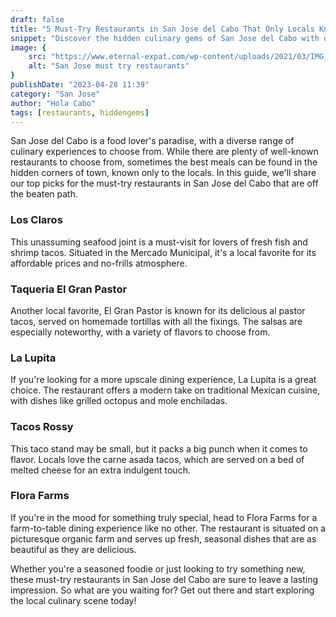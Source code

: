 ```yaml
---
draft: false
title: "5 Must-Try Restaurants in San Jose del Cabo That Only Locals Know About"
snippet: "Discover the hidden culinary gems of San Jose del Cabo with our expert guide. From hole-in-the-wall taquerias to upscale seafood restaurants, we've got the inside scoop on the best spots that only the locals know about. Get ready to embark on a culinary journey that will leave your taste buds wanting more."
image: {
    src: "https://www.eternal-expat.com/wp-content/uploads/2021/03/IMG_7429.jpg",
    alt: "San Jose must try restaurants"
}
publishDate: "2023-04-28 11:39"
category: "San Jose"
author: "Hola Cabo"
tags: [restaurants, hiddengems]
---
```


San Jose del Cabo is a food lover's paradise, with a diverse range of culinary experiences to choose from. While there are plenty of well-known restaurants to choose from, sometimes the best meals can be found in the hidden corners of town, known only to the locals. In this guide, we'll share our top picks for the must-try restaurants in San Jose del Cabo that are off the beaten path.

### Los Claros 

This unassuming seafood joint is a must-visit for lovers of fresh fish and shrimp tacos. Situated in the Mercado Municipal, it's a local favorite for its affordable prices and no-frills atmosphere.

### Taqueria El Gran Pastor

Another local favorite, El Gran Pastor is known for its delicious al pastor tacos, served on homemade tortillas with all the fixings. The salsas are especially noteworthy, with a variety of flavors to choose from.

### La Lupita

If you're looking for a more upscale dining experience, La Lupita is a great choice. The restaurant offers a modern take on traditional Mexican cuisine, with dishes like grilled octopus and mole enchiladas.

### Tacos Rossy

This taco stand may be small, but it packs a big punch when it comes to flavor. Locals love the carne asada tacos, which are served on a bed of melted cheese for an extra indulgent touch.

### Flora Farms

If you're in the mood for something truly special, head to Flora Farms for a farm-to-table dining experience like no other. The restaurant is situated on a picturesque organic farm and serves up fresh, seasonal dishes that are as beautiful as they are delicious.

Whether you're a seasoned foodie or just looking to try something new, these must-try restaurants in San Jose del Cabo are sure to leave a lasting impression. So what are you waiting for? Get out there and start exploring the local culinary scene today!
